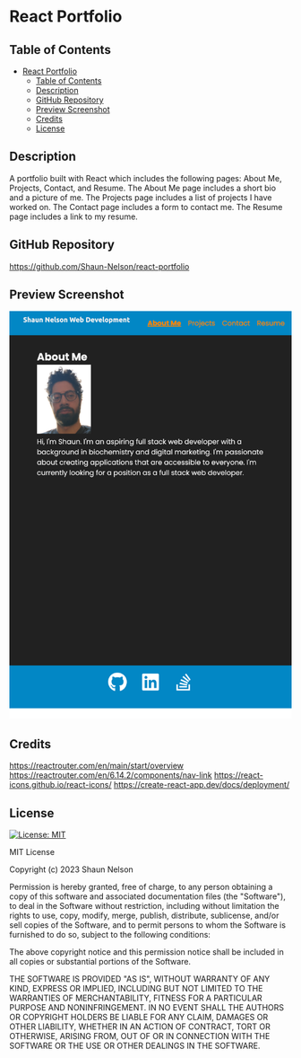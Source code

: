 # React Portfolio

## Table of Contents

- [React Portfolio](#react-portfolio)
  - [Table of Contents](#table-of-contents)
  - [Description](#description)
  - [GitHub Repository](#github-repository)
  - [Preview Screenshot](#preview-screenshot)
  - [Credits](#credits)
  - [License](#license)

## Description

A portfolio built with React which includes the following pages: About Me, Projects, Contact, and Resume. The About Me page includes a short bio and a picture of me. The Projects page includes a list of projects I have worked on. The Contact page includes a form to contact me. The Resume page includes a link to my resume.

## GitHub Repository

https://github.com/Shaun-Nelson/react-portfolio

## Preview Screenshot

<img src="./screenshot.png">

## Credits

https://reactrouter.com/en/main/start/overview
https://reactrouter.com/en/6.14.2/components/nav-link
https://react-icons.github.io/react-icons/
https://create-react-app.dev/docs/deployment/

## License

[![License: MIT](https://img.shields.io/badge/License-MIT-yellow.svg)](https://opensource.org/licenses/MIT)

MIT License

Copyright (c) 2023 Shaun Nelson

Permission is hereby granted, free of charge, to any person obtaining a copy
of this software and associated documentation files (the "Software"), to deal
in the Software without restriction, including without limitation the rights
to use, copy, modify, merge, publish, distribute, sublicense, and/or sell
copies of the Software, and to permit persons to whom the Software is
furnished to do so, subject to the following conditions:

The above copyright notice and this permission notice shall be included in all
copies or substantial portions of the Software.

THE SOFTWARE IS PROVIDED "AS IS", WITHOUT WARRANTY OF ANY KIND, EXPRESS OR
IMPLIED, INCLUDING BUT NOT LIMITED TO THE WARRANTIES OF MERCHANTABILITY,
FITNESS FOR A PARTICULAR PURPOSE AND NONINFRINGEMENT. IN NO EVENT SHALL THE
AUTHORS OR COPYRIGHT HOLDERS BE LIABLE FOR ANY CLAIM, DAMAGES OR OTHER
LIABILITY, WHETHER IN AN ACTION OF CONTRACT, TORT OR OTHERWISE, ARISING FROM,
OUT OF OR IN CONNECTION WITH THE SOFTWARE OR THE USE OR OTHER DEALINGS IN THE
SOFTWARE.
